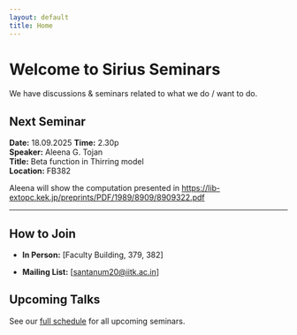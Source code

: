 ```yaml
---
layout: default
title: Home
---
```


# Welcome to Sirius Seminars

We have discussions & seminars related to what we do / want to do.

## Next Seminar

**Date:** 18.09.2025 
**Time:** 2.30p  
**Speaker:** Aleena G. Tojan  
**Title:** Beta function in Thirring model  
**Location:** FB382

Aleena will show the computation presented in  https://lib-extopc.kek.jp/preprints/PDF/1989/8909/8909322.pdf

---

## How to Join

- **In Person:** [Faculty Building, 379, 382]

- **Mailing List:** [santanum20@iitk.ac.in]

## Upcoming Talks

See our [full schedule](/upcoming) for all upcoming seminars.
